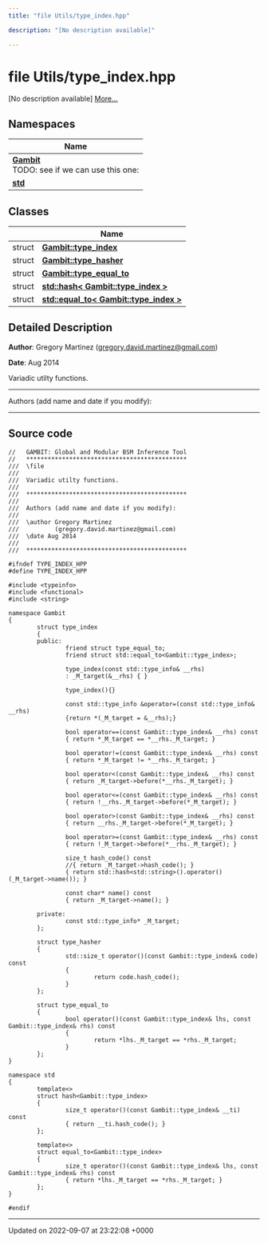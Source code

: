 ```yaml
---
title: "file Utils/type_index.hpp"

description: "[No description available]"

---
```


# file Utils/type_index.hpp

[No description available] [More...](#detailed-description)

## Namespaces

| Name           |
| -------------- |
| **[Gambit](/documentation/code/namespaces/namespacegambit/)** <br>TODO: see if we can use this one:  |
| **[std](/documentation/code/namespaces/namespacestd/)**  |

## Classes

|                | Name           |
| -------------- | -------------- |
| struct | **[Gambit::type_index](/documentation/code/classes/structgambit_1_1type__index/)**  |
| struct | **[Gambit::type_hasher](/documentation/code/classes/structgambit_1_1type__hasher/)**  |
| struct | **[Gambit::type_equal_to](/documentation/code/classes/structgambit_1_1type__equal__to/)**  |
| struct | **[std::hash< Gambit::type_index >](/documentation/code/classes/structstd_1_1hash_3_01gambit_1_1type__index_01_4/)**  |
| struct | **[std::equal_to< Gambit::type_index >](/documentation/code/classes/structstd_1_1equal__to_3_01gambit_1_1type__index_01_4/)**  |

## Detailed Description


**Author**: Gregory Martinez ([gregory.david.martinez@gmail.com](mailto:gregory.david.martinez@gmail.com)) 

**Date**: Aug 2014

Variadic utilty functions.



------------------

Authors (add name and date if you modify):



------------------




## Source code

```
//   GAMBIT: Global and Modular BSM Inference Tool
//   *********************************************
///  \file
///
///  Variadic utilty functions.
///
///  *********************************************
///
///  Authors (add name and date if you modify):
///
///  \author Gregory Martinez
///          (gregory.david.martinez@gmail.com)
///  \date Aug 2014
///
///  *********************************************

#ifndef TYPE_INDEX_HPP
#define TYPE_INDEX_HPP

#include <typeinfo>
#include <functional>
#include <string>

namespace Gambit
{
        struct type_index
        {
        public:
                friend struct type_equal_to;
                friend struct std::equal_to<Gambit::type_index>;
                
                type_index(const std::type_info& __rhs)
                : _M_target(&__rhs) { }
                
                type_index(){}
                
                const std::type_info &operator=(const std::type_info& __rhs)
                {return *(_M_target = &__rhs);}

                bool operator==(const Gambit::type_index& __rhs) const
                { return *_M_target == *__rhs._M_target; }

                bool operator!=(const Gambit::type_index& __rhs) const
                { return *_M_target != *__rhs._M_target; }

                bool operator<(const Gambit::type_index& __rhs) const
                { return _M_target->before(*__rhs._M_target); }

                bool operator<=(const Gambit::type_index& __rhs) const
                { return !__rhs._M_target->before(*_M_target); }

                bool operator>(const Gambit::type_index& __rhs) const
                { return __rhs._M_target->before(*_M_target); }

                bool operator>=(const Gambit::type_index& __rhs) const
                { return !_M_target->before(*__rhs._M_target); }

                size_t hash_code() const
                //{ return _M_target->hash_code(); }
                { return std::hash<std::string>().operator()(_M_target->name()); }

                const char* name() const
                { return _M_target->name(); }

        private:
                const std::type_info* _M_target;
        };
        
        struct type_hasher 
        {
                std::size_t operator()(const Gambit::type_index& code) const
                {
                        return code.hash_code();
                }
        };
        
        struct type_equal_to 
        {
                bool operator()(const Gambit::type_index& lhs, const Gambit::type_index& rhs) const
                {
                        return *lhs._M_target == *rhs._M_target;
                }
        };
}

namespace std
{
        template<>
        struct hash<Gambit::type_index>
        {
                size_t operator()(const Gambit::type_index& __ti) const
                { return __ti.hash_code(); }
        };
        
        template<>
        struct equal_to<Gambit::type_index>
        {
                size_t operator()(const Gambit::type_index& lhs, const Gambit::type_index& rhs) const
                { return *lhs._M_target == *rhs._M_target; }
        };
}

#endif
```


-------------------------------

Updated on 2022-09-07 at 23:22:08 +0000
